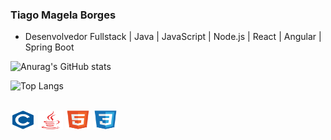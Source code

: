 ### Tiago Magela Borges

- Desenvolvedor Fullstack | Java | JavaScript | Node.js | React | Angular | Spring Boot
  
![Anurag's GitHub stats](https://github-readme-stats.vercel.app/api?username=TiagoMagBorges&show_icons=true&theme=transparent&card_width=500px)

![Top Langs](https://github-readme-stats.vercel.app/api/top-langs/?username=TiagoMagBorges&layout=compact&theme=transparent&card_width=500)


<div style="display: inline_block"><br>
  <img align="center" alt="Rafa-C" height="30" width="40" src="https://raw.githubusercontent.com/devicons/devicon/master/icons/c/c-plain.svg">
  <img align="center" alt="Joao-Java" height="30" width="40" src="https://raw.githubusercontent.com/devicons/devicon/master/icons/java/java-plain.svg">
  <img align="center" alt="Rafa-HTML" height="30" width="40" src="https://raw.githubusercontent.com/devicons/devicon/master/icons/html5/html5-original.svg">
  <img align="center" alt="Rafa-CSS" height="30" width="40" src="https://raw.githubusercontent.com/devicons/devicon/master/icons/css3/css3-original.svg">
</div>
